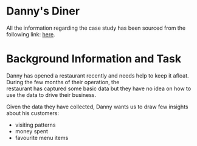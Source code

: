 # Danny's Diner

All the information regarding the case study has been sourced from the following link: [here](https://8weeksqlchallenge.com/case-study-1/). 

# Background Information and Task

Danny has opened a restaurant recently and needs help to keep it afloat. During the few months of their operation, the<br>restaurant has captured some basic data but they have no idea on how to use the data to drive their business.

Given the data they have collected, Danny wants us to draw few insights about his customers:
 - visiting patterns
 - money spent
 - favourite menu items
